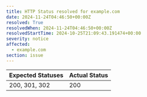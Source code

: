 ```yaml
---
title: HTTP Status resolved for example.com
date: 2024-11-24T04:46:50+00:00Z
resolved: True
resolvedWhen: 2024-11-24T04:46:50+00:00Z
resolvedStartTime: 2024-10-25T21:09:43.191474+00:00
severity: notice
affected:
  - example.com
section: issue
---
```


| Expected Statuses | Actual Status  |
|-------------------|----------------|
| 200, 301, 302 | 200 |
